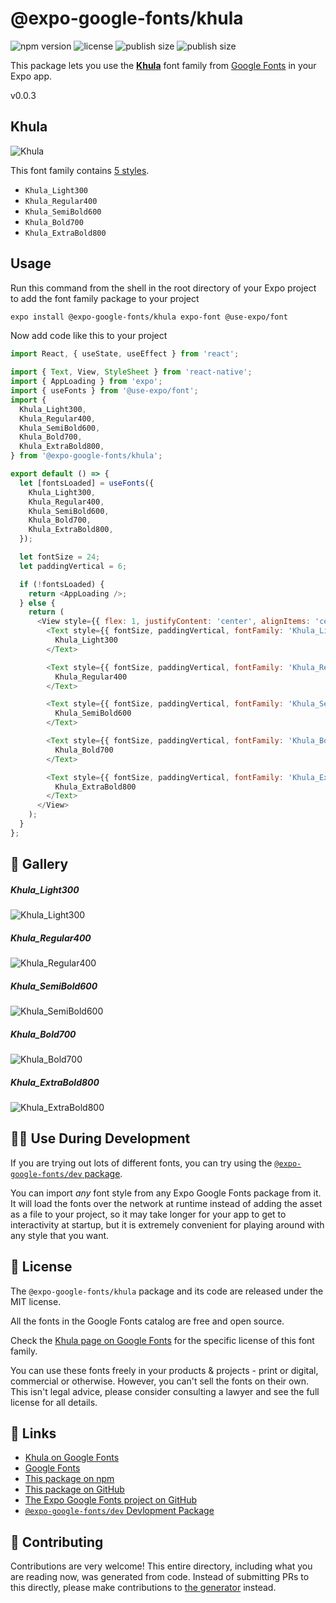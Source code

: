 # @expo-google-fonts/khula

![npm version](https://flat.badgen.net/npm/v/@expo-google-fonts/khula)
![license](https://flat.badgen.net/github/license/expo/google-fonts)
![publish size](https://flat.badgen.net/packagephobia/install/@expo-google-fonts/khula)
![publish size](https://flat.badgen.net/packagephobia/publish/@expo-google-fonts/khula)

This package lets you use the [**Khula**](https://fonts.google.com/specimen/Khula) font family from [Google Fonts](https://fonts.google.com/) in your Expo app.

v0.0.3

## Khula

![Khula](./font-family.png)

This font family contains [5 styles](#-gallery).

- `Khula_Light300`
- `Khula_Regular400`
- `Khula_SemiBold600`
- `Khula_Bold700`
- `Khula_ExtraBold800`

## Usage

Run this command from the shell in the root directory of your Expo project to add the font family package to your project
```sh
expo install @expo-google-fonts/khula expo-font @use-expo/font
```

Now add code like this to your project
```js
import React, { useState, useEffect } from 'react';

import { Text, View, StyleSheet } from 'react-native';
import { AppLoading } from 'expo';
import { useFonts } from '@use-expo/font';
import {
  Khula_Light300,
  Khula_Regular400,
  Khula_SemiBold600,
  Khula_Bold700,
  Khula_ExtraBold800,
} from '@expo-google-fonts/khula';

export default () => {
  let [fontsLoaded] = useFonts({
    Khula_Light300,
    Khula_Regular400,
    Khula_SemiBold600,
    Khula_Bold700,
    Khula_ExtraBold800,
  });

  let fontSize = 24;
  let paddingVertical = 6;

  if (!fontsLoaded) {
    return <AppLoading />;
  } else {
    return (
      <View style={{ flex: 1, justifyContent: 'center', alignItems: 'center' }}>
        <Text style={{ fontSize, paddingVertical, fontFamily: 'Khula_Light300' }}>
          Khula_Light300
        </Text>

        <Text style={{ fontSize, paddingVertical, fontFamily: 'Khula_Regular400' }}>
          Khula_Regular400
        </Text>

        <Text style={{ fontSize, paddingVertical, fontFamily: 'Khula_SemiBold600' }}>
          Khula_SemiBold600
        </Text>

        <Text style={{ fontSize, paddingVertical, fontFamily: 'Khula_Bold700' }}>
          Khula_Bold700
        </Text>

        <Text style={{ fontSize, paddingVertical, fontFamily: 'Khula_ExtraBold800' }}>
          Khula_ExtraBold800
        </Text>
      </View>
    );
  }
};

```

## 🔡 Gallery

##### Khula_Light300
![Khula_Light300](./565c281fe5c11e451834dd30eda6e6d94a41c1a9c186c175541aa8ddef492d4f.ttf.png)

##### Khula_Regular400
![Khula_Regular400](./743e9de20b77192c80fd43452b591fcc85ef36aa1dd7746171503962b5687046.ttf.png)

##### Khula_SemiBold600
![Khula_SemiBold600](./af7d4733894aa875443cf8921445981662df9f4f3ee13e8cc151dee7c9ca5dde.ttf.png)

##### Khula_Bold700
![Khula_Bold700](./f8536c085e0c982334e632c44c763535658fd643b50254fb20784b8f377a6231.ttf.png)

##### Khula_ExtraBold800
![Khula_ExtraBold800](./976ee869557699be72a4b83bbb3362cc7be7de27930b5b671210b69063a49d2f.ttf.png)


## 👩‍💻 Use During Development

If you are trying out lots of different fonts, you can try using the [`@expo-google-fonts/dev` package](https://github.com/expo/google-fonts/tree/master/font-packages/dev#readme).

You can import *any* font style from any Expo Google Fonts package from it. It will load the fonts
over the network at runtime instead of adding the asset as a file to your project, so it may take longer
for your app to get to interactivity at startup, but it is extremely convenient
for playing around with any style that you want.

## 📖 License

The `@expo-google-fonts/khula` package and its code are released under the MIT license.

All the fonts in the Google Fonts catalog are free and open source.

Check the [Khula page on Google Fonts](https://fonts.google.com/specimen/Khula) for the specific license of this font family.

You can use these fonts freely in your products & projects - print or digital, commercial or otherwise. However, you can't sell the fonts on their own. This isn't legal advice, please consider consulting a lawyer and see the full license for all details.

## 🔗 Links

- [Khula on Google Fonts](https://fonts.google.com/specimen/Khula)
- [Google Fonts](https://fonts.google.com/)
- [This package on npm](https://www.npmjs.com/package/@expo-google-fonts/khula)
- [This package on GitHub](https://github.com/expo/google-fonts/tree/master/font-packages/khula)
- [The Expo Google Fonts project on GitHub](https://github.com/expo/google-fonts)
- [`@expo-google-fonts/dev` Devlopment Package](https://github.com/expo/google-fonts/tree/master/font-packages/dev)


## 🤝 Contributing

Contributions are very welcome! This entire directory, including what you are reading now, was generated from code. Instead of submitting PRs to this directly, please make contributions to [the generator](https://github.com/expo/google-fonts/tree/master/packages/generator) instead.
